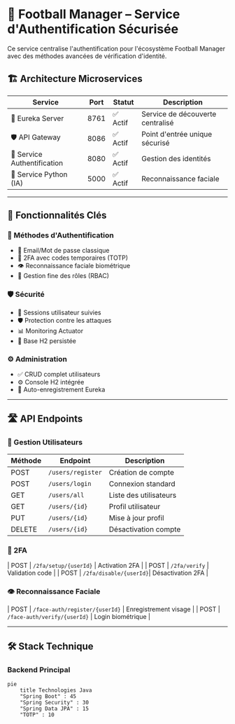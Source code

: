 # 🔐 Football Manager – Service d'Authentification Sécurisée

Ce service centralise l'authentification pour l'écosystème Football Manager avec des méthodes avancées de vérification d'identité.

## 🏗 Architecture Microservices

| Service                  | Port  | Statut | Description                          |
|--------------------------|-------|--------|--------------------------------------|
| 🧭 Eureka Server         | 8761  | ✅ Actif | Service de découverte centralisé     |
| 🛡️ API Gateway           | 8086  | ✅ Actif | Point d'entrée unique sécurisé       |
| 🔑 Service Authentification | 8080 | ✅ Actif | Gestion des identités                |
| 🧠 Service Python (IA)   | 5000  | ✅ Actif | Reconnaissance faciale               |

---

## 🌟 Fonctionnalités Clés

### 🔐 Méthodes d'Authentification
- 📧 Email/Mot de passe classique
- 🔢 2FA avec codes temporaires (TOTP)
- 👁️ Reconnaissance faciale biométrique
- 👥 Gestion fine des rôles (RBAC)

### 🛡️ Sécurité
- 🔄 Sessions utilisateur suivies
- 🛡️ Protection contre les attaques
- 📊 Monitoring Actuator
- 💾 Base H2 persistée

### ⚙️ Administration
- ✅ CRUD complet utilisateurs
- ⚙️ Console H2 intégrée
- 🔄 Auto-enregistrement Eureka

---

## 🛣 API Endpoints

### 👤 Gestion Utilisateurs
| Méthode | Endpoint               | Description                          |
|---------|------------------------|--------------------------------------|
| POST    | `/users/register`      | Création de compte                   |
| POST    | `/users/login`         | Connexion standard                   |
| GET     | `/users/all`           | Liste des utilisateurs               |
| GET     | `/users/{id}`          | Profil utilisateur                   |
| PUT     | `/users/{id}`          | Mise à jour profil                   |
| DELETE  | `/users/{id}`          | Désactivation compte                 |

### 🔐 2FA
| POST    | `/2fa/setup/{userId}`  | Activation 2FA                       |
| POST    | `/2fa/verify`          | Validation code                      |
| POST    | `/2fa/disable/{userId}`| Désactivation 2FA                    |

### 👁️ Reconnaissance Faciale
| POST    | `/face-auth/register/{userId}` | Enregistrement visage |
| POST    | `/face-auth/verify/{userId}`   | Login biométrique     |

---

## 🛠 Stack Technique

### Backend Principal
```mermaid
pie
    title Technologies Java
    "Spring Boot" : 45
    "Spring Security" : 30
    "Spring Data JPA" : 15
    "TOTP" : 10